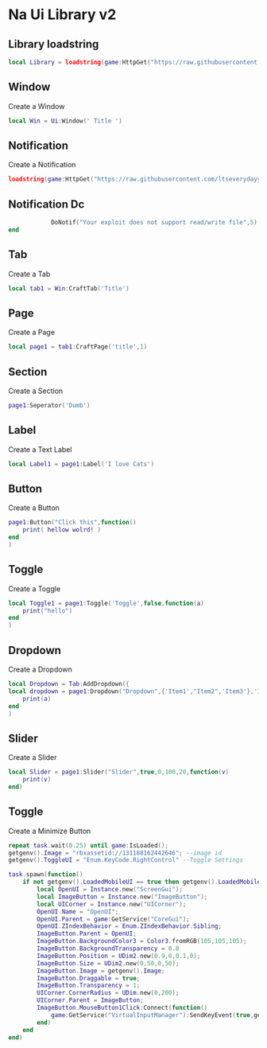 # Na Ui Library v2
## Library loadstring
```lua
local Library = loadstring(game:HttpGet("https://raw.githubusercontent.com/AstroXTeam/My-lib-for-Troll-version-D/refs/heads/main/Source.lua"))()
```



## Window
Create a Window
```lua
local Win = Ui:Window(' Title ')
```

## Notification
Create a Notification
```lua
loadstring(game:HttpGet("https://raw.githubusercontent.com/ltseverydayyou/Nameless-Admin/main/NamelessAdminNotifications.lua"))()
```

## Notification Dc
```lua
			DoNotif("Your exploit does not support read/write file",5)
end
```

## Tab
Create a Tab
```lua
local tab1 = Win:CraftTab('Title')
```
## Page
Create a Page
```lua
local page1 = tab1:CraftPage('title',1)
```



## Section
Create a Section
```lua
page1:Seperator('Dumb')
```


## Label
Create a Text Label
```lua
local Label1 = page1:Label('I love Cats')
```


## Button
Create a Button
```lua
page1:Button("Click this",function()
    print( hellow wolrd! )
end
)
```

## Toggle
Create a Toggle
```lua
local Toggle1 = page1:Toggle('Toggle',false,function(a)
    print("hello")
end
)
```

## Dropdown
Create a Dropdown
```lua
local Dropdown = Tab:AddDropdown({
local dropdown = page1:Dropdown("Dropdown",{'Item1',"Item2",'Item3'},'Item1',function(a)
    print(a)
end
)
```

## Slider
Create a Slider
```lua
local Slider = page1:Slider("Slider",true,0,100,20,function(v)
    print(v)
end)
```

## Toggle
Create a Minimize Button
```lua
repeat task.wait(0.25) until game:IsLoaded();
getgenv().Image = "rbxassetid://131188162442646"; --image id
getgenv().ToggleUI = "Enum.KeyCode.RightControl" --Toggle Settings

task.spawn(function()
    if not getgenv().LoadedMobileUI == true then getgenv().LoadedMobileUI = true
        local OpenUI = Instance.new("ScreenGui");
        local ImageButton = Instance.new("ImageButton");
        local UICorner = Instance.new("UICorner");
        OpenUI.Name = "OpenUI";
        OpenUI.Parent = game:GetService("CoreGui");
        OpenUI.ZIndexBehavior = Enum.ZIndexBehavior.Sibling;
        ImageButton.Parent = OpenUI;
        ImageButton.BackgroundColor3 = Color3.fromRGB(105,105,105);
        ImageButton.BackgroundTransparency = 0.8
        ImageButton.Position = UDim2.new(0.9,0,0.1,0);
        ImageButton.Size = UDim2.new(0,50,0,50);
        ImageButton.Image = getgenv().Image;
        ImageButton.Draggable = true;
        ImageButton.Transparency = 1;
        UICorner.CornerRadius = UDim.new(0,200);
        UICorner.Parent = ImageButton;
        ImageButton.MouseButton1Click:Connect(function()
            game:GetService("VirtualInputManager"):SendKeyEvent(true,getgenv().ToggleUI,false,game);
        end)
    end
end)
```



